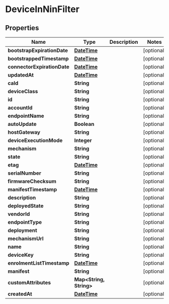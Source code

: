 
# DeviceInNinFilter

## Properties
Name | Type | Description | Notes
------------ | ------------- | ------------- | -------------
**bootstrapExpirationDate** | [**DateTime**](DateTime.md) |  |  [optional]
**bootstrappedTimestamp** | [**DateTime**](DateTime.md) |  |  [optional]
**connectorExpirationDate** | [**DateTime**](DateTime.md) |  |  [optional]
**updatedAt** | [**DateTime**](DateTime.md) |  |  [optional]
**caId** | **String** |  |  [optional]
**deviceClass** | **String** |  |  [optional]
**id** | **String** |  |  [optional]
**accountId** | **String** |  |  [optional]
**endpointName** | **String** |  |  [optional]
**autoUpdate** | **Boolean** |  |  [optional]
**hostGateway** | **String** |  |  [optional]
**deviceExecutionMode** | **Integer** |  |  [optional]
**mechanism** | **String** |  |  [optional]
**state** | **String** |  |  [optional]
**etag** | [**DateTime**](DateTime.md) |  |  [optional]
**serialNumber** | **String** |  |  [optional]
**firmwareChecksum** | **String** |  |  [optional]
**manifestTimestamp** | [**DateTime**](DateTime.md) |  |  [optional]
**description** | **String** |  |  [optional]
**deployedState** | **String** |  |  [optional]
**vendorId** | **String** |  |  [optional]
**endpointType** | **String** |  |  [optional]
**deployment** | **String** |  |  [optional]
**mechanismUrl** | **String** |  |  [optional]
**name** | **String** |  |  [optional]
**deviceKey** | **String** |  |  [optional]
**enrolmentListTimestamp** | [**DateTime**](DateTime.md) |  |  [optional]
**manifest** | **String** |  |  [optional]
**customAttributes** | **Map&lt;String, String&gt;** |  |  [optional]
**createdAt** | [**DateTime**](DateTime.md) |  |  [optional]



